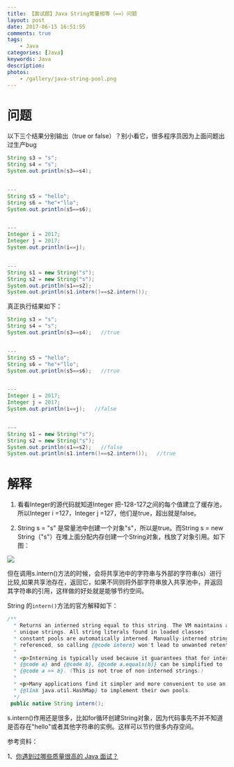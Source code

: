 ```yaml
---
title: 【面试题】Java String常量相等（==）问题
layout: post
date: 2017-06-15 16:51:55
comments: true
tags: 
    - Java
categories: [Java]
keywords: Java
description: 
photos:
    - /gallery/java-string-pool.png
---
```




# 问题

以下三个结果分别输出（true or false）？别小看它，很多程序员因为上面问题出过生产bug

```java
String s3 = "s";
String s4 = "s";
System.out.println(s3==s4);


---
String s5 = "hello";
String s6 = "he"+"llo";
System.out.println(s5==s6);


---
Integer i = 2017;
Integer j = 2017;
System.out.println(i==j);


---
String s1 = new String("s");
String s2 = new String("s");
System.out.println(s1==s2);
System.out.println(s1.intern()==s2.intern());
```

<!--more-->

真正执行结果如下：

```java
String s3 = "s";
String s4 = "s";
System.out.println(s3==s4);   //true


---
String s5 = "hello";
String s6 = "he"+"llo";
System.out.println(s5==s6);   //true


---
Integer i = 2017;
Integer j = 2017;
System.out.println(i==j);   //false


---
String s1 = new String("s");
String s2 = new String("s");
System.out.println(s1==s2);   //false
System.out.println(s1.intern()==s2.intern());   //true

```


# 解释

1. 看看Integer的源代码就知道Integer 把-128-127之间的每个值建立了缓存池，所以Integer i =127，Integer j =127，他们是true，超出就是false。

2. String s = "s" 是常量池中创建一个对象"s"，所以是true。而String s = new String（"s"）在堆上面分配内存创建一个String对象，栈放了对象引用。如下图：

![](http://img.blog.csdn.net/20170615170007540)

但在调用s.intern()方法的时候，会将共享池中的字符串与外部的字符串(s）进行比较,如果共享池存在，返回它，如果不同则将外部字符串放入共享池中，并返回其字符串的引用，这样做的好处就是能够节约空间。

String 的`intern()`方法的官方解释如下：

```java
/**
  * Returns an interned string equal to this string. The VM maintains an internal set of
  * unique strings. All string literals found in loaded classes'
  * constant pools are automatically interned. Manually-interned strings are only weakly
  * referenced, so calling {@code intern} won't lead to unwanted retention.
  *
  * <p>Interning is typically used because it guarantees that for interned strings
  * {@code a} and {@code b}, {@code a.equals(b)} can be simplified to
  * {@code a == b}. (This is not true of non-interned strings.)
  *
  * <p>Many applications find it simpler and more convenient to use an explicit
  * {@link java.util.HashMap} to implement their own pools.
  */
 public native String intern();
```
s.intern()作用还是很多，比如for循环创建String对象，因为代码事先不并不知道是否存在"hello"或者其他字符串的实例。这样可以节约很多内存空间。


参考资料：

1、[你遇到过哪些质量很高的 Java 面试？](https://www.zhihu.com/question/60949531/answer/182458705)